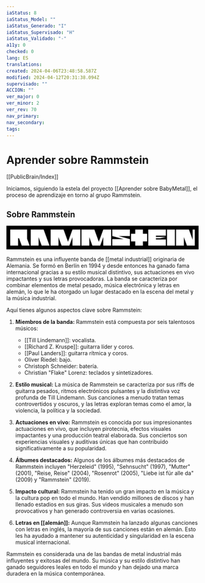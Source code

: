 ```yaml
---
iaStatus: 8
iaStatus_Model: ""
iaStatus_Generado: "I"
iaStatus_Supervisado: "H"
iaStatus_Validado: "-"
a11y: 0
checked: 0
lang: ES
translations: 
created: 2024-04-06T23:48:58.587Z
modified: 2024-04-12T20:31:38.094Z
supervisado: ""
ACCION: ""
ver_major: 0
ver_minor: 2
ver_rev: 70
nav_primary: 
nav_secondary: 
tags:
---
```

# Aprender sobre Rammstein

[[PublicBrain/Index]]

Iniciamos, siguiendo la estela del proyecto [[Aprender sobre BabyMetal]], el proceso de aprendizaje en torno al grupo Rammstein.

## Sobre Rammstein

![Ramstein Logo - From Wikipedia](PublicBrain/_resources/Aprender%20sobre%20Rammstein/d18f4c435f1a4b0b3ff52b38334a2dc9_MD5.svg)

Rammstein es una influyente banda de [[metal industrial]] originaria de Alemania. Se formó en Berlín en 1994 y desde entonces ha ganado fama internacional gracias a su estilo musical distintivo, sus actuaciones en vivo impactantes y sus letras provocadoras. La banda se caracteriza por combinar elementos de metal pesado, música electrónica y letras en alemán, lo que le ha otorgado un lugar destacado en la escena del metal y la música industrial.

Aquí tienes algunos aspectos clave sobre Rammstein:

1. **Miembros de la banda:** Rammstein está compuesta por seis talentosos músicos:
    
    - [[Till Lindemann]]: vocalista.
    - [[Richard Z. Kruspe]]: guitarra líder y coros.
    - [[Paul Landers]]: guitarra rítmica y coros.
    - Oliver Riedel: bajo.
    - Christoph Schneider: batería.
    - Christian "Flake" Lorenz: teclados y sintetizadores.
2. **Estilo musical:** La música de Rammstein se caracteriza por sus riffs de guitarra pesados, ritmos electrónicos pulsantes y la distintiva voz profunda de Till Lindemann. Sus canciones a menudo tratan temas controvertidos y oscuros, y las letras exploran temas como el amor, la violencia, la política y la sociedad.
    
3. **Actuaciones en vivo:** Rammstein es conocida por sus impresionantes actuaciones en vivo, que incluyen pirotecnia, efectos visuales impactantes y una producción teatral elaborada. Sus conciertos son experiencias visuales y auditivas únicas que han contribuido significativamente a su popularidad.
    
4. **Álbumes destacados:** Algunos de los álbumes más destacados de Rammstein incluyen "Herzeleid" (1995), "Sehnsucht" (1997), "Mutter" (2001), "Reise, Reise" (2004), "Rosenrot" (2005), "Liebe ist für alle da" (2009) y "Rammstein" (2019).
    
5. **Impacto cultural:** Rammstein ha tenido un gran impacto en la música y la cultura pop en todo el mundo. Han vendido millones de discos y han llenado estadios en sus giras. Sus videos musicales a menudo son provocativos y han generado controversia en varias ocasiones.
    
6. **Letras en [[alemán]]:** Aunque Rammstein ha lanzado algunas canciones con letras en inglés, la mayoría de sus canciones están en alemán. Esto les ha ayudado a mantener su autenticidad y singularidad en la escena musical internacional.
    

Rammstein es considerada una de las bandas de metal industrial más influyentes y exitosas del mundo. Su música y su estilo distintivo han ganado seguidores leales en todo el mundo y han dejado una marca duradera en la música contemporánea.